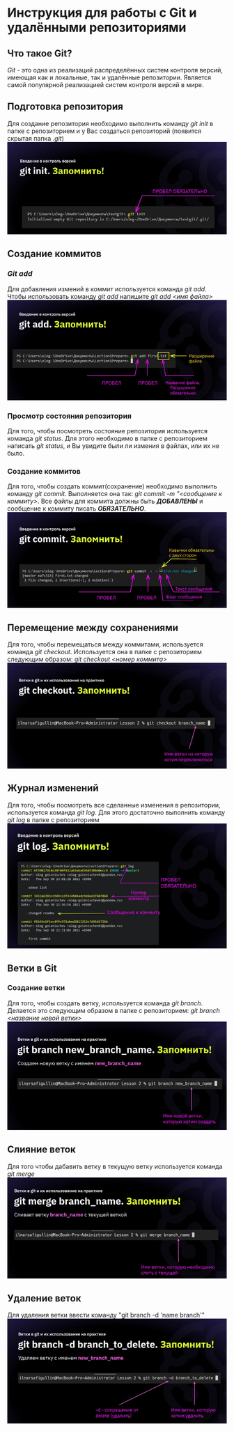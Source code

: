 # Инструкция для работы с Git и удалёнными репозиториями

## **Что такое Git?**
*Git* - это одна из реализаций распределённых систем контроля версий, имеющая как и локальные, так и удалённые репозитории. Является самой популярной реализацией систем контроля версий в мире.
## **Подготовка репозитория**
Для создание репозитория необходимо выполнить команду *git init*  в папке с репозиторием и у Вас создаться репозиторий (появится скрытая папка *.git*)
![Рис.1 Создание репозитория](init.jpg)
## **Создание коммитов**

### *Git add*
Для добавления измений в коммит используется команда *git add*. Чтобы использовать команду *git add* напишите *git add <имя файла>*
![Рис.2 Добавление изменений в commit](add.jpg)
### **Просмотр состояния репозитория**
Для того, чтобы посмотреть состояние репозитория используется команда *git status*. Для этого необходимо в папке с репозиторием написать *git status*, и Вы увидите были ли измения в файлах, или их не было.

### **Создание коммитов**
Для того, чтобы создать коммит(сохранение) необходимо выполнить команду *git commit*. Выполняется она так: *git commit -m "<сообщение к коммиту>*. Все файлы для коммита должны быть ***ДОБАВЛЕНЫ*** и сообщение к коммиту писать ***ОБЯЗАТЕЛЬНО***.
![Рис.3 Создание коммитов](commit.jpg)
## **Перемещение между сохранениями**
Для того, чтобы перемещаться между коммитами, используется команда *git checkout*. Используется она в папке с репозиторием следующим образом: *git checkout <номер коммита>*
![Рис.4 Перемещение между коммитами](checkout.jpg)
## **Журнал изменений**
Для того, чтобы посмoтреть все сделанные изменения в репозитории, используется команда *git log*. Для этого достаточно выполнить команду *git log* в папке с репозиторием
![Рис.5 Посмотреть все изменения в репозитории](log.jpg)
## **Ветки в Git**

### **Создание ветки**

Для того, чтобы создать ветку, используется команда *git branch*. Делается это следующим образом в папке с репозиторием: *git branch <название новой ветки>*
![Рис.6 Создание веток](branch%20new.jpg)
## **Слияние веток**

Для того чтобы дабавить ветку в текущую ветку используется команда *git merge <name branch>*
![Рис.7 Слить ветки](merge.jpg)
## **Удаление веток**
Для удаления ветки ввести команду "git branch -d 'name branch'"
![Рис.8 удаление веток](branch_del.jpg)